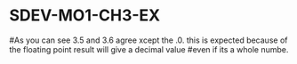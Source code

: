 # SDEV-MO1-CH3-EX
#As you can see 3.5 and 3.6 agree xcept the .0. this is expected because of the floating point result will give a decimal value 
#even if its a whole numbe.
